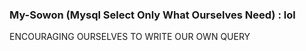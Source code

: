 ### My-Sowon (Mysql Select Only What Ourselves Need) : lol
ENCOURAGING OURSELVES TO WRITE OUR OWN QUERY